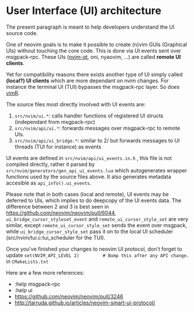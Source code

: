 # User Interface (UI) architecture 

The present paragraph is meant to help developers understand the UI source code.

One of neovim goals is to make it possible to create (n)vim GUIs (Graphical UIs) without touching the core code.
This is done via UI events sent over msgpack-rpc. These UIs ([nvim-qt](https://github.com/equalsraf/neovim-qt), oni, nyaovim, ...) are called **remote UI clients**.

Yet for compatibility reasons there exists another type of UI simply called **(local?) UI clients** which are more dependant on nvim changes.
For instance the terminal UI (TUI) bypasses the msgpack-rpc layer. So does [vimR](http://vimr.org/).

The source files most directly involved with UI events are:
1. `src/nvim/ui.*`: calls handler functions of registered UI structs (independant from msgpack-rpc)
2. `src/nvim/api/ui.*`: forwards messages over msgpack-rpc to remote UIs.
3. `src/nvim/api/ui_bridge.*`: similar to 2/ but forwards messages to UI threads (TUI for instance) as events

UI events are defined in `src/nvim/api/ui_events.in.h` , this file is not compiled directly, rather it parsed by `src/nvim/generators/gen_api_ui_events.lua` which autogenerates wrapper functions used by the source files above. It also generates metadata accesible as `api_info().ui_events`.

Please note that in both cases (local and remote), UI events may be deferred to UIs, which implies to do deepcopy of the UI events data. 
The difference between 2 and 3 is best seen in https://github.com/neovim/neovim/pull/6044, `ui_bridge_cursor_styleset_event` and `remote_ui_cursor_style_set` are very similar, except `remote_ui_cursor_style_set` sends the event over msgpack, while `ui_bridge_cursor_style_set` pass it on to the local UI scheduler (src/nvim/tui.c:tui_scheduler for the TUI).

Once you've finished your changes to neovim UI protocol, don't forget to update `set(NVIM_API_LEVEL 2)         # Bump this after any API change.` in `CMakeLists.txt`

Here are a few more references:
* :help msgpack-rpc
* :help ui
* https://github.com/neovim/neovim/pull/3246
* http://tarruda.github.io/articles/neovim-smart-ui-protocol/